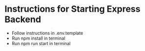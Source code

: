 # Instructions for Starting Express Backend

-   Follow instructions in .env.template
-   Run npm install in terminal
-   Run npm run start in terminal
